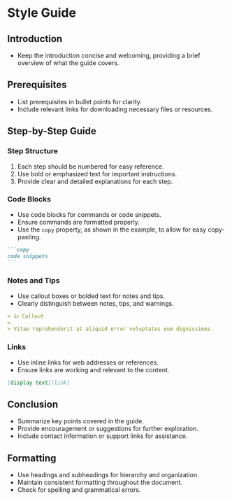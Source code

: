 # Style Guide

## Introduction

- Keep the introduction concise and welcoming, providing a brief overview of what the guide covers.

## Prerequisites

- List prerequisites in bullet points for clarity.
- Include relevant links for downloading necessary files or resources.

## Step-by-Step Guide

### Step Structure

1. Each step should be numbered for easy reference.
2. Use bold or emphasized text for important instructions.
3. Provide clear and detailed explanations for each step.

### Code Blocks

- Use code blocks for commands or code snippets.
- Ensure commands are formatted properly.
- Use the `copy` property, as shown in the example, to allow for easy copy-pasting.

````markdown copy
```copy
code snippets
```
````

### Notes and Tips

- Use callout boxes or bolded text for notes and tips.
- Clearly distinguish between notes, tips, and warnings.

```markdown copy
> 👍 Callout
>
> Vitae reprehenderit at aliquid error voluptates eum dignissimos.
```

### Links

- Use inline links for web addresses or references.
- Ensure links are working and relevant to the content.

```markdown copy
[display text](link)
```

## Conclusion

- Summarize key points covered in the guide.
- Provide encouragement or suggestions for further exploration.
- Include contact information or support links for assistance.

## Formatting

- Use headings and subheadings for hierarchy and organization.
- Maintain consistent formatting throughout the document.
- Check for spelling and grammatical errors.
